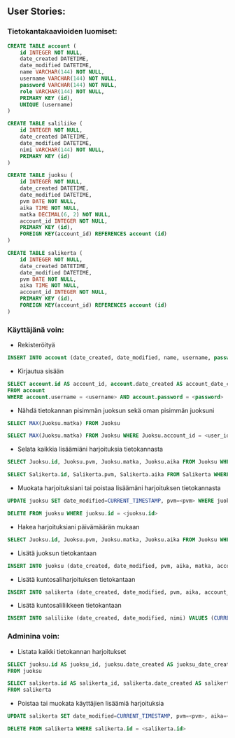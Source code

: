 ## User Stories:

### Tietokantakaavioiden luomiset:

```sql
CREATE TABLE account (
	id INTEGER NOT NULL,
	date_created DATETIME,
	date_modified DATETIME,
	name VARCHAR(144) NOT NULL,
	username VARCHAR(144) NOT NULL,
	password VARCHAR(144) NOT NULL,
	role VARCHAR(144) NOT NULL,
	PRIMARY KEY (id),
	UNIQUE (username)
)

CREATE TABLE saliliike (
	id INTEGER NOT NULL,
	date_created DATETIME,
	date_modified DATETIME,
	nimi VARCHAR(144) NOT NULL,
	PRIMARY KEY (id)
)

CREATE TABLE juoksu (
	id INTEGER NOT NULL,
	date_created DATETIME,
	date_modified DATETIME,
	pvm DATE NOT NULL,
	aika TIME NOT NULL,
	matka DECIMAL(6, 2) NOT NULL,
	account_id INTEGER NOT NULL,
	PRIMARY KEY (id),
	FOREIGN KEY(account_id) REFERENCES account (id)
)

CREATE TABLE salikerta (
	id INTEGER NOT NULL,
	date_created DATETIME,
	date_modified DATETIME,
	pvm DATE NOT NULL,
	aika TIME NOT NULL,
	account_id INTEGER NOT NULL,
	PRIMARY KEY (id),
	FOREIGN KEY(account_id) REFERENCES account (id)
)
```

### Käyttäjänä voin:

* Rekisteröityä
```sql
INSERT INTO account (date_created, date_modified, name, username, password, role) VALUES (CURRENT_TIMESTAMP, CURRENT_TIMESTAMP, <name>, <username>, <password>, <role>)

```

* Kirjautua sisään
```sql
SELECT account.id AS account_id, account.date_created AS account_date_created, account.date_modified AS account_date_modified, account.name AS account_name, account.username AS account_username, account.password AS account_password, account.role AS account_role
FROM account
WHERE account.username = <username> AND account.password = <password>
```
* Nähdä tietokannan pisimmän juoksun sekä oman pisimmän juoksuni

```sql
SELECT MAX(Juoksu.matka) FROM Juoksu

SELECT MAX(Juoksu.matka) FROM Juoksu WHERE Juoksu.account_id = <user_id> GROUP BY Juoksu.matka

```


* Selata kaikkia lisäämiäni harjoituksia tietokannasta
```sql
SELECT Juoksu.id, Juoksu.pvm, Juoksu.matka, Juoksu.aika FROM Juoksu WHERE Juoksu.account_id = <user_id> GROUP BY Juoksu.id

SELECT Salikerta.id, Salikerta.pvm, Salikerta.aika FROM Salikerta WHERE Salikerta.account_id = <user_id> GROUP BY Salikerta.id

```


* Muokata harjoituksiani tai poistaa lisäämäni harjoituksen tietokannasta
```sql
UPDATE juoksu SET date_modified=CURRENT_TIMESTAMP, pvm=<pvm> WHERE juoksu.id = <juoksu.id>

DELETE FROM juoksu WHERE juoksu.id = <juoksu.id>
```



* Hakea harjoituksiani päivämäärän mukaan
```sql
SELECT Juoksu.id, Juoksu.pvm, Juoksu.matka, Juoksu.aika FROM Juoksu WHERE Juoksu.account_id = <account_id> AND Juoksu.pvm >= <pvm_1> AND Juoksu.pvm <= <pvm_2> GROUP BY Juoksu.id

```


* Lisätä juoksun tietokantaan
```sql
INSERT INTO juoksu (date_created, date_modified, pvm, aika, matka, account_id) VALUES (CURRENT_TIMESTAMP, CURRENT_TIMESTAMP, <pvm>, <aika>, <matka>, <user_id>)
```


* Lisätä kuntosaliharjoituksen tietokantaan
```sql
INSERT INTO salikerta (date_created, date_modified, pvm, aika, account_id) VALUES (CURRENT_TIMESTAMP, CURRENT_TIMESTAMP, <pvm>, <aika>, <user_id>)
```


* Lisätä kuntosaliliikkeen tietokantaan

```sql
INSERT INTO saliliike (date_created, date_modified, nimi) VALUES (CURRENT_TIMESTAMP, CURRENT_TIMESTAMP, <nimi>)

```


### Adminina voin:

* Listata kaikki tietokannan harjoitukset
```sql
SELECT juoksu.id AS juoksu_id, juoksu.date_created AS juoksu_date_created, juoksu.date_modified AS juoksu_date_modified, juoksu.pvm AS juoksu_pvm, juoksu.aika AS juoksu_aika, juoksu.matka AS juoksu_matka, juoksu.account_id AS juoksu_account_id
FROM juoksu

SELECT salikerta.id AS salikerta_id, salikerta.date_created AS salikerta_date_created, salikerta.date_modified AS salikerta_date_modified, salikerta.pvm AS salikerta_pvm, salikerta.aika AS salikerta_aika, salikerta.account_id AS salikerta_account_id
FROM salikerta

```


* Poistaa tai muokata käyttäjien lisäämiä harjoituksia
```sql
UPDATE salikerta SET date_modified=CURRENT_TIMESTAMP, pvm=<pvm>, aika=<aika> WHERE salikerta.id = <salikerta.id>

DELETE FROM salikerta WHERE salikerta.id = <salikerta.id>

```


